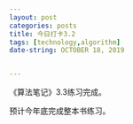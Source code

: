 ```yaml
---
layout: post
categories: posts
title: 今日打卡3.2
tags: [technology,algorithm]
date-string: OCTOBER 18, 2019


---
```


《算法笔记》3.3练习完成。

预计今年底完成整本书练习。